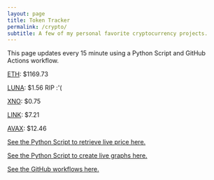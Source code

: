 ```yaml
---
layout: page
title: Token Tracker
permalink: /crypto/
subtitle: A few of my personal favorite cryptocurrency projects.
---
```


 This page updates every 15 minute using a Python Script and GitHub Actions workflow.


<!--BEGINCRYPTOINPUT-->
[ETH](https://smfxfc.github.io/crypto/eth.html): $1169.73

[LUNA](https://smfxfc.github.io/crypto/luna.html): $1.56 RIP :'(

[XNO](https://smfxfc.github.io/crypto/xno.html): $0.75

[LINK](https://smfxfc.github.io/crypto/link.html): $7.21

[AVAX](https://smfxfc.github.io/crypto/avax.html): $12.46

<!--ENDCRYPTOINPUT-->
 
 
[See the Python Script to retrieve live price here.](https://github.com/smfxfc/smfxfc.github.io/blob/master/src/get_cryptos.py)

[See the Python Script to create live graphs here.](https://github.com/smfxfc/smfxfc.github.io/blob/master/src/graph_crypto.py)

[See the GitHub workflows here.](https://github.com/smfxfc/smfxfc.github.io/blob/master/.github/workflows/)
